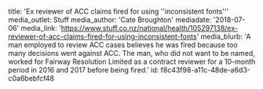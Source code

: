 title: 'Ex reviewer of ACC claims fired for using ''inconsistent fonts'''
media_outlet: Stuff
media_author: 'Cate Broughton'
mediadate: '2018-07-06'
media_link: 'https://www.stuff.co.nz/national/health/105297138/ex-reviewer-of-acc-claims-fired-for-using-inconsistent-fonts'
media_blurb: 'A man employed to review ACC cases believes he was fired because too many decisions went against ACC. The man, who did not want to be named, worked for Fairway Resolution Limited as a contract reviewer for a 10-month period in 2016 and 2017 before being fired.'
id: f8c43f98-a11c-48de-a6d3-c0a6bebfcf48

